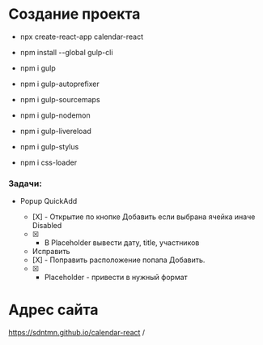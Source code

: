 # Создание проекта

- npx create-react-app calendar-react
- npm install --global gulp-cli
- npm i gulp
- npm i gulp-autoprefixer

- npm i gulp-sourcemaps
- npm i gulp-nodemon
- npm i gulp-livereload
- npm i gulp-stylus
- npm i css-loader

### Задачи:

- Popup QuickAdd

  - [Х] - Открытие по кнопке Добавить если выбрана ячейка иначе Disabled
  - [x] - В Placeholder вывести дату, title, участников

  - Исправить
  - [Х] - Поправить расположение попапа Добавить.
  - [x] - Placeholder - привести в нужный формат

# Адрес сайта

https://sdntmn.github.io/calendar-react /

